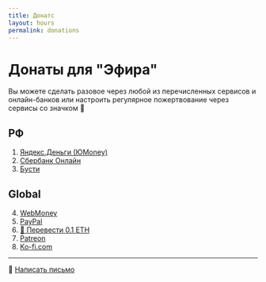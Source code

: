 ```yaml
---
title: Донатс
layout: hours
permalink: donations
---
```


# Донаты для "Эфира"

Вы можете сделать разовое через любой из перечисленных сервисов и онлайн-банков или <span class="highlight">настроить регулярное</span> пожертвование через сервисы со значком 💸

## РФ

1. [Яндекс.Деньги (ЮMoney)](https://yoomoney.ru/to/41001208338566)  
2. [Сбербанк Онлайн](https://online.sberbank.ru)  
3. [Бусти](https://busty.ru)

## Global

4. [WebMoney](https://www.webmoney.ru)
5. [PayPal](https://www.paypal.com)   
6. [💸 Перевести 0.1 ETH](ethereum:0xf945F3471cf40D6F5782Ec458445E87ee734Ab24?value=100000000000000000)
7. [Patreon](https://www.patreon.com)  
8. [Ko-fi.com](https://ko-fi.com/indexmod)

---

💸 [Написать письмо](mailto:indexmod@ya.ru)
